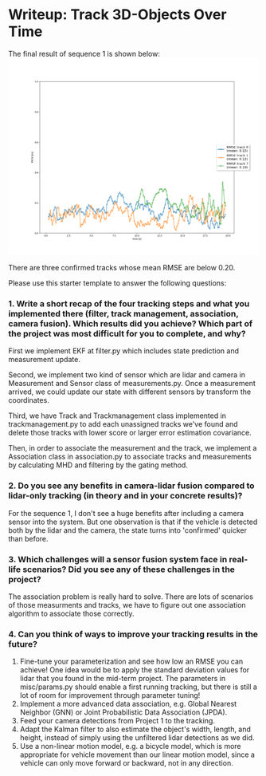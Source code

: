 # Writeup: Track 3D-Objects Over Time

The final result of sequence 1 is shown below:
![final_rmse.png](img/final_rmse.png)

There are three confirmed tracks whose mean RMSE are below 0.20.


Please use this starter template to answer the following questions:

### 1. Write a short recap of the four tracking steps and what you implemented there (filter, track management, association, camera fusion). Which results did you achieve? Which part of the project was most difficult for you to complete, and why?
First we implement EKF at filter.py which includes state prediction and measurement update.

Second, we implement two kind of sensor which are lidar and camera in Measurement and Sensor class of measurements.py. Once a measurement arrived, we could update our state with different sensors by transform the coordinates.

Third, we have Track and Trackmanagement class implemented in trackmanagement.py to add each unassigned tracks we've found and delete those tracks with lower score or larger error estimation covariance.

Then, in order to associate the measurement and the track, we implement a Association class in association.py to associate tracks and measurements by calculating MHD and filtering by the gating method. 

### 2. Do you see any benefits in camera-lidar fusion compared to lidar-only tracking (in theory and in your concrete results)? 
For the sequence 1, I don't see a huge benefits after including a camera sensor into the system. But one observation is that if the vehicle is detected both by the lidar and the camera, the state turns into 'confirmed' quicker than before.

### 3. Which challenges will a sensor fusion system face in real-life scenarios? Did you see any of these challenges in the project?
The association problem is really hard to solve. There are lots of scenarios of those measurments and tracks, we have to figure out one association algorithm to associate those correctly.

### 4. Can you think of ways to improve your tracking results in the future?

1. Fine-tune your parameterization and see how low an RMSE you can achieve! One idea would be to apply the standard deviation values for lidar that you found in the mid-term project. The parameters in misc/params.py should enable a first running tracking, but there is still a lot of room for improvement through parameter tuning!
2. Implement a more advanced data association, e.g. Global Nearest Neighbor (GNN) or Joint Probabilistic Data Association (JPDA).
3. Feed your camera detections from Project 1 to the tracking.
4. Adapt the Kalman filter to also estimate the object's width, length, and height, instead of simply using the unfiltered lidar detections as we did.
5. Use a non-linear motion model, e.g. a bicycle model, which is more appropriate for vehicle movement than our linear motion model, since a vehicle can only move forward or backward, not in any direction.

